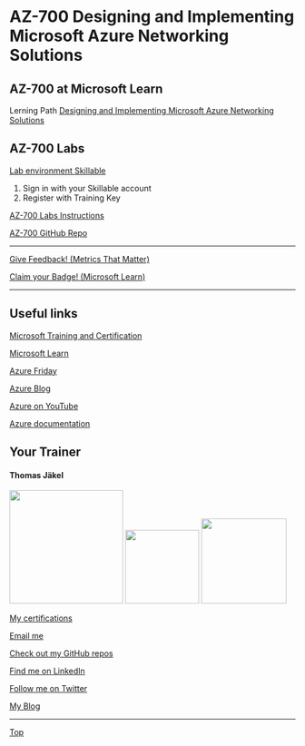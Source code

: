 # AZ-700 Designing and Implementing Microsoft Azure Networking Solutions




## AZ-700 at Microsoft Learn

Lerning Path [Designing and Implementing Microsoft Azure Networking Solutions](https://learn.microsoft.com/en-us/training/paths/design-implement-microsoft-azure-networking-solutions-az-700/)





## AZ-700 Labs

[Lab environment Skillable](https://brainymotion.learnondemand.net) 

1. Sign in with your Skillable account 
2. Register with Training Key


[AZ-700 Labs Instructions](https://microsoftlearning.github.io/AZ-700-Designing-and-Implementing-Microsoft-Azure-Networking-Solutions/)

[AZ-700 GitHub Repo](https://github.com/MicrosoftLearning/AZ-700-Designing-and-Implementing-Microsoft-Azure-Networking-Solutions)


---

[Give Feedback! (Metrics That Matter)](https://www.metricsthatmatter.com/url/u.aspx?2E609C6D8198460243)

[Claim your Badge! (Microsoft Learn)](https://learn.microsoft.com/users/me/achievements?redeem=89Q49J&WT.mc_id=ilt_partner_webpage_wwl&ocid=5189688)

---







## Useful links

[Microsoft Training and Certification](https://aka.ms/traincertposter)

[Microsoft Learn](https://docs.microsoft.com/en-us/learn/)

[Azure Friday](https://docs.microsoft.com/en-us/shows/azure-friday/)

[Azure Blog](https://azure.microsoft.com/en-us/blog/)

[Azure on YouTube](https://www.youtube.com/c/MicrosoftAzure)

[Azure documentation](https://docs.microsoft.com/en-us/azure/)


##  Your Trainer
#### Thomas Jäkel

<img src="https://download69118.blob.core.windows.net/anon/Profilbild.jpg" width="200"/>
<a href="https://www.credly.com/badges/45225cf5-ede7-45d2-8ac6-b5a22315679c/public_url"><img src="https://download69118.blob.core.windows.net/anon/microsoft-certified-trainer-2023-2024.png" width="130"/></a>
<a href="https://www.credly.com/badges/fc4737d8-923a-4d37-8f1a-497c08a7c1ff/public_url"><img src="https://download69118.blob.core.windows.net/anon/AAI-badge.png" width="150"/></a>

[My certifications](https://www.credly.com/users/thomas-jakel)

[Email me](mailto:thomas.jaekel@brainymotion.de?subject=AZ-700)

[Check out my GitHub repos](https://github.com/www42)

[Find me on LinkedIn](https://linkedin.com/in/tjkkll)

[Follow me on Twitter](https://twitter.com/tjkkll)

[My Blog](https://blog.az.training)


---

[Top](#az-700-designing-and-implementing-microsoft-azure-networking-solutions)
